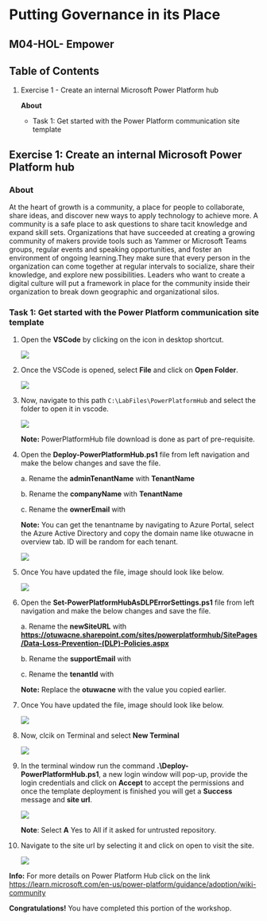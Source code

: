 # Putting Governance in its Place


## M04-HOL- Empower


## Table of Contents


1. Exercise 1 - Create an internal Microsoft Power Platform hub

   **About**
   
   - Task 1: Get started with the Power Platform communication site template


## Exercise 1: Create an internal Microsoft Power Platform hub

### About

At the heart of growth is a community, a place for people to collaborate, share ideas, and discover new ways to apply technology to achieve more. A community is a safe place to ask 
questions to share tacit knowledge and expand skill sets. Organizations that have succeeded at creating a growing community of makers provide tools such as Yammer or Microsoft Teams 
groups, regular events and speaking opportunities, and foster an environment of ongoing learning.They make sure that every person in the organization can come together at regular 
intervals to socialize, share their knowledge, and explore new possibilities. Leaders who want to create a digital culture will put a framework in place for the community inside their 
organization to break down geographic and organizational silos.


### Task 1: Get started with the Power Platform communication site template


1. Open the **VSCode** by clicking on the icon in desktop shortcut.

    ![](../images/M04-1/vscode.png)

2. Once the VSCode is opened, select **File** and click on **Open Folder**.

    ![](../images/M04-1/folder.png)

4. Now, navigate to this path `C:\LabFiles\PowerPlatformHub` and select the folder to open it in vscode.

    ![](../images/M04-1/pphub.png)

   **Note:** PowerPlatformHub file download is done as part of pre-requisite.

6. Open the **Deploy-PowerPlatformHub.ps1** file from left navigation and make the below changes and save the file.

    a. Rename the **adminTenantName** with **TenantName**

    b. Rename the **companyName** with **TenantName**

    c. Rename the **ownerEmail** with **<inject key="AzureAdUserEmail"></inject>**

   **Note:** You can get the tenantname by navigating to Azure Portal, select the Azure Active Directory and copy the domain name like otuwacne in overview tab. ID will be random for 
   each tenant.

     ![](../images/M04-1/aad.png)

8. Once You have updated the file, image should look like below.

    ![](../images/M04-1/deploy-pphub.png)

9. Open the **Set-PowerPlatformHubAsDLPErrorSettings.ps1** file from left navigation and make the below changes and save the file.

     a. Rename the **newSiteURL** with **https://otuwacne.sharepoint.com/sites/powerplatformhub/SitePages/Data-Loss-Prevention-(DLP)-Policies.aspx**

     b. Rename the **supportEmail** with **<inject key="AzureAdUserEmail"></inject>**

     c. Rename the **tenantId** with **<inject key="Tenant ID"></inject>**

   **Note:** Replace the **otuwacne** with the value you copied earlier.

11.  Once You have updated the file, image should look like below.

     ![](../images/M04-1/deploy-pphub.png)

12. Now, clcik on Terminal and select **New Terminal**
 
    ![](../images/M04-1/terminal.png)

13. In the terminal window run the command **.\Deploy-PowerPlatformHub.ps1**, a new login window will pop-up, provide the login credentials and click on **Accept** to accept the 
    permissions and once the template deployment is finished you will get a **Success** message and **site url**.

     ![](../images/M04-1/pphub-site.png)

    **Note**: Select **A** Yes to All if it asked for untrusted repository.

14. Navigate to the site url by selecting it and click on open to visit the site.

     ![](../images/M04-1/pphub-site1.png)



**Info:** For more details on Power Platform Hub click on the link https://learn.microsoft.com/en-us/power-platform/guidance/adoption/wiki-community



**Congratulations!** You have completed this portion of the workshop.


    
